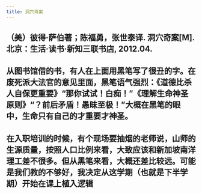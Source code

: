 ```yaml
---
title: 洞穴奇案
---
```


## （美）彼得·萨伯著；陈福勇，张世泰译. 洞穴奇案[M]. 北京：生活·读书·新知三联书店, 2012.04.
## 从图书馆借的书，有人在上面用黑笔写了很丑的字。在废死派大法官的意见里面，黑笔语气强烈：《道德比杀人自保更重要》“那你试试！白痴！”《理解生命神圣原则》“？前后矛盾！愚昧至极！”大概在黑笔的眼中，生命只有自己的才重要才神圣。
## 在入职培训的时候，有个现场要抽烟的老师说，山师的生源质量，按照人口比例来看，大致应该和新加坡南洋理工差不很多。但从黑笔来看，大概还差比较远。可能是我们教的不够好，我决定从这学期（也就是下半学期）开始在课上植入逻辑
